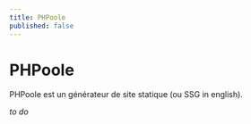 ```yaml
---
title: PHPoole
published: false
---
```

# PHPoole

PHPoole est un générateur de site statique (ou SSG in english).

_to do_
